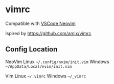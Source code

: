 # vimrc

Compatible with [VSCode Neovim](https://github.com/vscode-neovim/vscode-neovim)

Ispired by https://github.com/amix/vimrc

## Config Location

NeoVim
Linux `~/.config/nvim/init.vim`
Windows `~/AppData/Local/nvim/init.vim`

Vim
Linux `~/.vimrc`
Windows `~/_vimrc`
